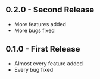 ## 0.2.0 - Second Release
* More features added
* More bugs fixed


## 0.1.0 - First Release
* Almost every feature added
* Every bug fixed
